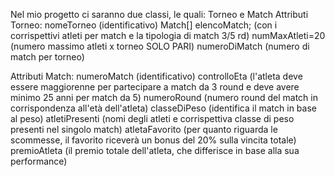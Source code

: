 Nel mio progetto ci saranno due classi, le quali: Torneo e Match
Attributi Torneo:
nomeTorneo (identificativo)
Match[] elencoMatch; (con i corrispettivi atleti per match e la tipologia di match 3/5 rd)
numMaxAtleti=20 (numero massimo atleti x torneo SOLO PARI)
numeroDiMatch (numero di match per torneo)

Attributi Match:
numeroMatch (identificativo)
controlloEta (l'atleta deve essere maggiorenne per partecipare a match da 3 round e deve avere minimo 25 anni per match da 5)
numeroRound (numero round del match in corrispondenza all'età dell'atleta)
classeDiPeso (identifica il match in base al peso)
atletiPresenti (nomi degli atleti e corrispettiva classe di peso presenti nel singolo match)
atletaFavorito (per quanto riguarda le scommesse, il favorito riceverà un bonus del 20% sulla vincita totale)
premioAtleta (il premio totale dell'atleta, che differisce in base alla sua performance)
